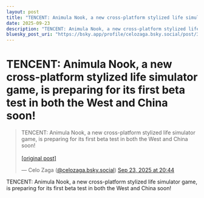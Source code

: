 ```yaml
---
layout: post
title: "TENCENT: Animula Nook, a new cross-platform stylized life simulator game, is preparing for its first beta test in both the West and China soon!"
date: 2025-09-23
description: "TENCENT: Animula Nook, a new cross-platform stylized life simulator game, is preparing for its first beta test in both the West and China soon!"
bluesky_post_uri: "https://bsky.app/profile/celozaga.bsky.social/post/3lzjrzl4z4o2v"
---
```


<h1 class="bluesky-post-title">TENCENT: Animula Nook, a new cross-platform stylized life simulator game, is preparing for its first beta test in both the West and China soon!</h1>

<blockquote class="bluesky-embed" data-bluesky-uri="at://did:plc:lmh6rennptq77inaztnovw4b/app.bsky.feed.post/3lzjrzl4z4o2v" data-bluesky-embed-color-mode="system">
<p lang="">TENCENT: Animula Nook, a new cross-platform stylized life simulator game, is preparing for its first beta test in both the West and China soon!<br><br><a href="https://bsky.app/profile/celozaga.bsky.social/post/3lzjrzl4z4o2v">[original post]</a></p>
&mdash; Celo Zaga (<a href="https://bsky.app/profile/did:plc:lmh6rennptq77inaztnovw4b?ref_src=embed">@celozaga.bsky.social</a>) <a href="https://bsky.app/profile/celozaga.bsky.social/post/3lzjrzl4z4o2v?ref_src=embed">Sep 23, 2025 at 20:44</a>
</blockquote>
<script async src="https://embed.bsky.app/static/embed.js" charset="utf-8"></script>

<p class="bluesky-post-description">TENCENT: Animula Nook, a new cross-platform stylized life simulator game, is preparing for its first beta test in both the West and China soon!</p>
